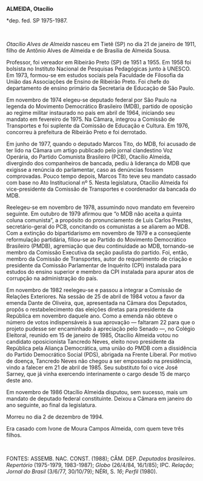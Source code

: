 **ALMEIDA, Otacílio**

\*dep. fed. SP 1975-1987.

 

*Otacílio Alves de Almeida* nasceu em Tietê (SP) no dia 21 de janeiro de
1911, filho de Antônio Alves de Almeida e de Brasília de Almeida Sousa.

Professor, foi vereador em Ribeirão Preto (SP) de 1951 a 1955. Em 1958
foi bolsista no Instituto Nacional de Pesquisas Pedagógicas junto à
UNESCO. Em 1973, formou-se em estudos sociais pela Faculdade de
Filosofia da União das Associações de Ensino de Ribeirão Preto. Foi
chefe do departamento de ensino primário da Secretaria de Educação de
São Paulo.

Em novembro de 1974 elegeu-se deputado federal por São Paulo na legenda
do Movimento Democrático Brasileiro (MDB), partido de oposição ao regime
militar instaurado no país em abril de 1964, iniciando seu mandato em
fevereiro de 1975. Na Câmara, integrou a Comissão de Transportes e foi
suplente da Comissão de Educação e Cultura. Em 1976, concorreu à
prefeitura de Ribeirão Preto e foi derrotado.

Em junho de 1977, quando o deputado Marcos Tito, do MDB, foi acusado de
ter lido na Câmara um artigo publicado pelo jornal clandestino Voz
Operária, do Partido Comunista Brasileiro (PCB), Otacílio Almeida,
divergindo dos companheiros de bancada, pediu à liderança do MDB que
exigisse a renúncia do parlamentar, caso as denúncias fossem
comprovadas. Pouco tempo depois, Marcos Tito teve seu mandato cassado
com base no Ato Institucional nº 5. Nesta legislatura, Otacílio Almeida
foi vice-presidente da Comissão de Transportes e coordenador da bancada
do MDB.

Reelegeu-se em novembro de 1978, assumindo novo mandato em fevereiro
seguinte. Em outubro de 1979 afirmou que “o MDB não aceita a quinta
coluna comunista”, a propósito do pronunciamento de Luís Carlos Prestes,
secretário-geral do PCB, concitando os comunistas a se aliarem ao MDB.
Com a extinção do bipartidarismo em novembro de 1979 e a conseqüente
reformulação partidária, filiou-se ao Partido do Movimento Democrático
Brasileiro (PMDB), agremiação que deu continuidade ao MDB, tornando-se
membro da Comissão Executiva da seção paulista do partido. Foi, então,
membro da Comissão de Transportes, autor do requerimento de criação e
presidente da Comissão Parlamentar de Inquérito (CPI) instalada para
estudos do ensino superior e membro da CPI instalada para apurar atos de
corrupção na administração do país.

Em novembro de 1982 reelegeu-se e passou a integrar a Comissão de
Relações Exteriores. Na sessão de 25 de abril de 1984 votou a favor da
emenda Dante de Oliveira, que, apresentada na Câmara dos Deputados,
propôs o restabelecimento das eleições diretas para presidente da
República em novembro daquele ano. Como a emenda não obteve o número de
votos indispensáveis à sua aprovação — faltaram 22 para que o projeto
pudesse ser encaminhado à apreciação pelo Senado —, no Colégio
Eleitoral, reunido em 15 de janeiro de 1985, Otacílio Almeida votou no
candidato oposicionista Tancredo Neves, eleito novo presidente da
República pela Aliança Democrática, uma união do PMDB com a dissidência
do Partido Democrático Social (PDS), abrigada na Frente Liberal. Por
motivo de doença, Tancredo Neves não chegou a ser empossado na
presidência, vindo a falecer em 21 de abril de 1985. Seu substituto foi
o vice José Sarney, que já vinha exercendo interinamente o cargo desde
15 de março deste ano.

Em novembro de 1986 Otacílio Almeida disputou, sem sucesso, mais um
mandato de deputado federal constituinte. Deixou a Câmara em janeiro do
ano seguinte, ao final da legislatura.

Morreu no dia 2 de dezembro de 1994.

Era casado com Ivone de Moura Campos Almeida, com quem teve três filhos.

 

FONTES: ASSEMB. NAC. CONST. (1988); CÂM. DEP. *Deputados brasileiros*.
*Repertório* (1975-1979, 1983-1987); *Globo* (26/4/84, 16/1/85); IPC.
*Relação*; *Jornal do Brasil* (3/6/77, 30/10/79); NÉRI, S. *16*;
*Perfil* (1980).

 
